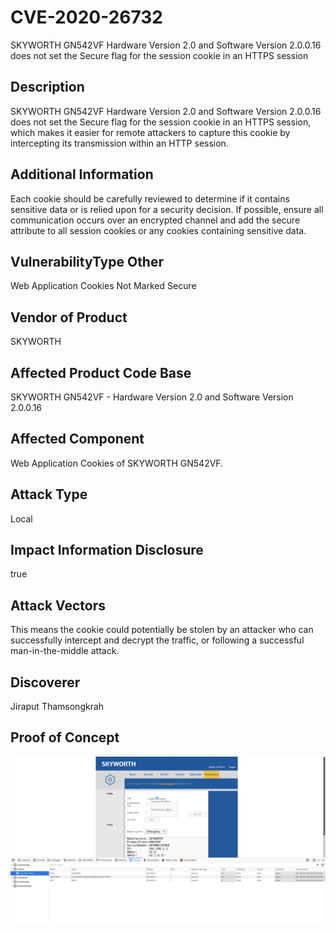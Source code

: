 # CVE-2020-26732
SKYWORTH GN542VF Hardware Version 2.0 and Software Version 2.0.0.16 does not set the Secure flag for the session cookie in an HTTPS session
## Description
SKYWORTH GN542VF Hardware Version 2.0 and Software Version 2.0.0.16 does not set the Secure flag for the session cookie in an HTTPS session, which makes it easier for remote attackers to capture this cookie by intercepting its transmission within an HTTP session.
## Additional Information
Each cookie should be carefully reviewed to determine if it contains sensitive data or is relied upon for a security decision. If possible, ensure all communication occurs over an encrypted channel and add the secure attribute to all session cookies or any cookies containing sensitive data.
## VulnerabilityType Other
Web Application Cookies Not Marked Secure
## Vendor of Product
SKYWORTH
## Affected Product Code Base
SKYWORTH GN542VF - Hardware Version 2.0 and Software Version 2.0.0.16
## Affected Component
Web Application Cookies of SKYWORTH GN542VF.
## Attack Type
Local
## Impact Information Disclosure
true
## Attack Vectors
This means the cookie could potentially be stolen by an attacker who can successfully intercept and decrypt the traffic, or following a successful man-in-the-middle attack.
## Discoverer
Jiraput Thamsongkrah
## Proof of Concept
![Alt text](https://github.com/swzhouu/CVE-2020-26732/blob/main/SKYWORTH%20GN542VF%20Hardware%20Version%202.0%20and%20Software%20Version%202.0.0.16%20does%20not%20set%20the%20Secure%20flag%20for%20the%20session%20cookie%20in%20an%20HTTPS%20session.png)
